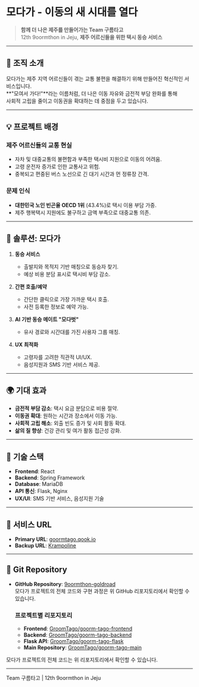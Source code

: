 # 모다가 - 이동의 새 시대를 열다

> **함께 더 나은 제주를 만들어가는 Team 구름타고**  
> 12th 9oormthon in Jeju, **제주 어르신들을 위한 택시 동승 서비스**

---

## 🌟 조직 소개

모다가는 제주 지역 어르신들이 겪는 교통 불편을 해결하기 위해 만들어진 혁신적인 서비스입니다.  
**"모여서 가다!"**라는 이름처럼, 더 나은 이동 자유와 금전적 부담 완화를 통해  
사회적 고립을 줄이고 이동권을 확대하는 데 중점을 두고 있습니다.

---

## 💡 프로젝트 배경

### 제주 어르신들의 교통 현실
- 자차 및 대중교통의 불편함과 부족한 택시비 지원으로 이동의 어려움.
- 고령 운전자 증가로 인한 교통사고 위험.
- 중복되고 편중된 버스 노선으로 긴 대기 시간과 먼 정류장 간격.

### 문제 인식
- **대한민국 노인 빈곤율 OECD 1위** (43.4%)로 택시 이용 부담 가중.
- 제주 행복택시 지원에도 불구하고 금액 부족으로 대중교통 의존.

---

## 🚀 솔루션: 모다가

1. **동승 서비스**  
   - 출발지와 목적지 기반 매칭으로 동승자 찾기.
   - 예상 비용 분담 표시로 택시비 부담 감소.

2. **간편 호출/예약**  
   - 간단한 클릭으로 가장 가까운 택시 호출.
   - 사전 등록한 정보로 예약 가능.

3. **AI 기반 동승 메이트 "모다벗"**  
   - 유사 경로와 시간대를 가진 사용자 그룹 매칭.

4. **UX 최적화**  
   - 고령자를 고려한 직관적 UI/UX.
   - 음성지원과 SMS 기반 서비스 제공.

---

## 🌍 기대 효과

- **금전적 부담 감소**: 택시 요금 분담으로 비용 절약.
- **이동권 확대**: 원하는 시간과 장소에서 이동 가능.
- **사회적 고립 해소**: 외출 빈도 증가 및 사회 활동 확대.
- **삶의 질 향상**: 건강 관리 및 여가 활동 접근성 강화.

---

## 🔧 기술 스택

- **Frontend**: React
- **Backend**: Spring Framework
- **Database**: MariaDB
- **API 통신**: Flask, Nginx
- **UX/UI**: SMS 기반 서비스, 음성지원 기술

---

## 🔗 서비스 URL

- **Primary URL**: [goormtago.qook.io](http://goormtago.qook.io)  
- **Backup URL**: [Krampoline](https://k28f46a14160fa.user-app.krampoline.com/)

---

## 📂 Git Repository

- **GitHub Repository**: [9oormthon-goldroad](https://github.com/goldroad)  
  모다가 프로젝트의 전체 코드와 구현 과정은 위 GitHub 리포지토리에서 확인할 수 있습니다.

  ### 프로젝트별 리포지토리
    - **Frontend**: [GroomTago/goorm-tago-frontend](https://github.com/GroomTago/goorm-tago-frontend.git)  
    - **Backend**: [GroomTago/goorm-tago-backend](https://github.com/GroomTago/goorm-tago-backend.git)  
    - **Flask API**: [GroomTago/goorm-tago-flask](https://github.com/GroomTago/goorm-tago-flask.git)  
    - **Main Repository**: [GroomTago/goorm-tago-main](https://github.com/GroomTago/goorm-tago-main.git)  

모다가 프로젝트의 전체 코드는 위 리포지토리에서 확인할 수 있습니다.


---

Team 구름타고 | 12th 9oormthon in Jeju
